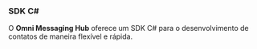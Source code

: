 ### SDK C#

O **Omni Messaging Hub** oferece um SDK C# para o desenvolvimento de contatos de maneira flexível e rápida.

